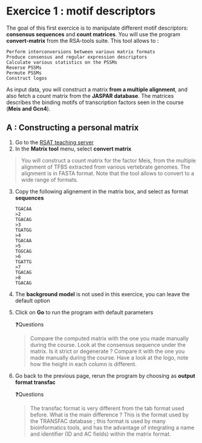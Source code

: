 # Exercice 1 : motif descriptors

The goal of this first exercice is to manipulate different motif descriptors: **consensus sequences** and **count matrices**.
You will use the program **convert-matrix** from the RSA-tools suite. This tool allows to :

    Perform interconversions between various matrix formats
    Produce consensus and regular expression descriptors
    Calculate various statistics on the PSSMs
    Reverse PSSMs
    Permute PSSMs
    Construct logos

As input data, you will construct a matrix **from a multiple alignment**, and also fetch a count matrix from the **JASPAR database**. The matrices describes the binding motifs of transcription factors seen in the course (**Meis and Gcn4**). 

## A : Constructing a personal matrix

1. Go to the [RSAT teaching server](http://pedagogix-tagc.univ-mrs.fr/rsat/)
2. In the **Matrix tool** menu, select **convert matrix**

>You will construct a count matrix for the factor Meis, from the multiple alignment of TFBS extracted from various vertebrate genomes. The alignment is in FASTA format. Note that the tool allows to convert to a wide range of formats.

3. Copy the following alignement in the matrix box, and select as format **sequences**

    ```\>1
    TGACAA
    >2
    TGACAG
    >3
    TGATGG
    >4
    TGACAA
    >5
    TGGCAG
    >6
    TGATTG
    >7
    TGACAG
    >8
    TGACAG
    ```
4. The **background model** is not used in this exercice, you can leave the default option
5. Click on **Go** to run the program with default parameters

    :question:Questions
    >Compare the computed matrix with the one you made manually during the course.
    Look at the consensus sequence under the matrix. Is it strict or degenerate ? Compare it with the one you made manually during the course.
    Have a look at the logo, note how the height in each column is different.
    
6. Go back to the previous page, rerun the program by choosing as **output format transfac**

    :question:Questions
    >The transfac format is very different from the tab format used before. What is the main difference ?
    This is the format used by the TRANSFAC database ; this format is used by many bioinformatics tools, and has the advantage of integrating a name and identifier (ID and AC fields) within the matrix format.
